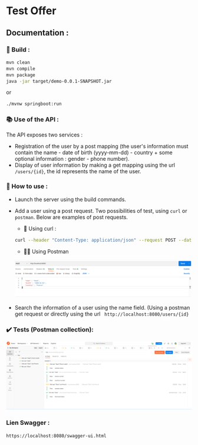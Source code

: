 # Test Offer

## Documentation :  

### 🚀 Build : 

```bash
mvn clean  
mvn compile  
mvn package  
java -jar target/demo-0.0.1-SNAPSHOT.jar
```  
or

```bash 
./mvnw springboot:run
```

### 📚 Use of the API :   
The API exposes two services :  
- Registration of the user by a post mapping (the user's information must contain the name - date of birth (yyyy-mm-dd) - country + some optional information : gender - phone number).  
- Display of user information by making a get mapping using the url ```/users/{id}```, the id represents the name of the user. 

### 🌟 How to use : 

- Launch the server using the build commands. 
- Add a user using a post request. Two possibilities of test, using ```curl``` or ```postman```. Below are examples of post requests.
  - 🧐 Using curl : 

  ```bash
  curl --header "Content-Type: application/json" --request POST --data '{"name":"zoubairi", "birth": "2001-02-10", "country":"France", "gender":"Male"}' "http://localhost:8080/"
  ```
  - 👨‍💻 Using Postman

  ![alt text](postman.png)
  
- Search the information of a user using the name field. (Using a postman get request or directly using the url ``` http://localhost:8080/users/{id}```

### ✔️ Tests (Postman collection):
  ![alt text](postmanCollection.png)
  
### Lien Swagger : 
  ```https://localhost:8080/swagger-ui.html```

